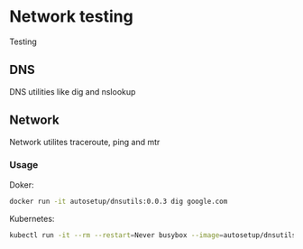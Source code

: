 # Network testing

Testing

## DNS

DNS utilities like dig and nslookup 

## Network

Network utilites traceroute, ping and mtr

### Usage


Doker:
```bash
docker run -it autosetup/dnsutils:0.0.3 dig google.com
```

Kubernetes:
```bash
kubectl run -it --rm --restart=Never busybox --image=autosetup/dnsutils:0.0.3 bash
```
